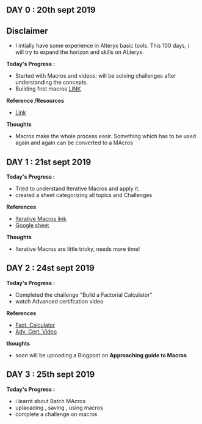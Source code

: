 ## DAY 0 : 20th sept 2019

## Disclaimer
- I intially have some experience in Alteryx basic tools. This 100 days, i will try to expand the horizon and skills on ALteryx.

**Today's Progress :**
- Started with Macros and videos: will be solving challenges after understanding the concepts.
- Building first macros [LINK](https://community.alteryx.com/t5/Videos/Introduction-to-Building-Macros/m-p/139730)

**Reference /Resources**
- [Link](https://community.alteryx.com/t5/Videos/Introduction-to-Building-Macros/m-p/139730)

**Thoughts**
-  Macros make the whole process easir. Something which has to be used again and again can be converted to a MAcros

##
## DAY 1 : 21st sept 2019

**Today's Progress :**
- Tried to understand Iterative Macros and apply it.
- created a sheet categorizing all topics and Challenges

**References**

- [Iterative Macros link](https://community.alteryx.com/t5/Videos/Santa-s-First-Iterative-Macro/m-p/92237)
- [Google sheet](https://docs.google.com/spreadsheets/d/1StxFprGa5OAEPA_AqQ6p2bWKKWeoNGDHRO-RiznMVVk/edit?usp=sharing)

**Thoughts**
- Iterative Macros are little tricky, needs more time!


##
## DAY 2 : 24st sept 2019

**Today's Progress :**
- Completed the challenge "Build a Factorial Calculator"
- watch Advanced certifcation video

**References**
- [Fact. Calculator](https://community.alteryx.com/t5/Weekly-Challenge/Challenge-74-Build-a-Factorial-Calculator/td-p/65932)
- [Adv. Cert. Video](https://community.alteryx.com/t5/Videos/Advanced-Certification-Prep-Part-II/td-p/351833)

**thoughts**
- soon will be uploading a Blogpost on **Approaching guide to Macros** 

##
## DAY 3 : 25th sept 2019

**Today's Progress :**
- i learnt about Batch MAcros
- uplaoading , saving , using macros 
- complete a challenge on macros

